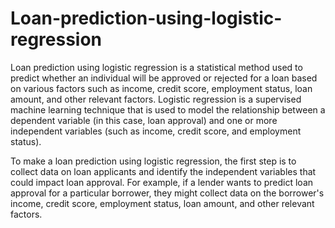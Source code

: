 # Loan-prediction-using-logistic-regression
Loan prediction using logistic regression is a statistical method used to predict whether an individual will be approved or rejected for a loan based on various factors such as income, credit score, employment status, loan amount, and other relevant factors. Logistic regression is a supervised machine learning technique that is used to model the relationship between a dependent variable (in this case, loan approval) and one or more independent variables (such as income, credit score, and employment status).

To make a loan prediction using logistic regression, the first step is to collect data on loan applicants and identify the independent variables that could impact loan approval. For example, if a lender wants to predict loan approval for a particular borrower, they might collect data on the borrower's income, credit score, employment status, loan amount, and other relevant factors.
